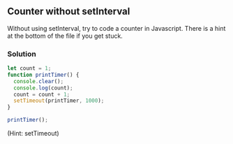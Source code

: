 ## Counter without setInterval

Without using setInterval, try to code a counter in Javascript. There is a hint at the bottom of the file if you get stuck.

### Solution
```js
let count = 1;
function printTimer() {
  console.clear();
  console.log(count);
  count = count + 1;
  setTimeout(printTimer, 1000);
}

printTimer();
```

(Hint: setTimeout)